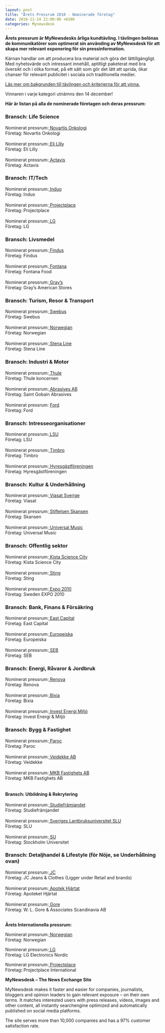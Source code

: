 ```yaml
---
layout: post
title: "Årets Pressrum 2010 - Nominerade företag"
date: 2010-11-24 22:09:00 +0100
categories: Mynewsdesk
---
```

 <div class='clearfix'><p><strong>Årets  pressrum är MyNewsdesks årliga kundtävling. I tävlingen belönas de kommunikatörer som optimerat sin använding av  MyNewsdesk för att skapa mer relevant exponering för sin  pressinformation. </strong></p>
<p>Kärnan handlar om att producera bra material och göra det  lättillgängligt. Med nyhetsvärde och intressant innehåll, aptitligt  paketerat med bra översikt och i olika format, på ett sätt som gör det  lätt att sprida, ökar chanser för relevant publicitet i sociala och  traditionella medier.</p>
<p><a href="/se/pressroom/newsdesk/pressrelease/view/aarets-pressrum-2010-delas-ut-den-14-december-523072">Läs mer om bakgrunden till tävlingen och kriterierna för att vinna.</a></p>
<p>Vinnaren i varje kategori utnämns den 14 december!</p>
<p><strong>Här är listan på alla de nominerade företagen och deras pressrum: </strong></p>
<h3></h3>
<h3>Bransch: Life Science</h3>
<p>Nominerat pressrum:<a href="/se/pressroom/novartis_onkologi"> </a><a href="/se/pressroom/novartis_onkologi">Novartis Onkologi </a><br>Företag: Novartis Onkologi<br><br>Nominerat pressrum:<a href="/se/pressroom/eli_lilly"> </a><a href="/se/pressroom/eli_lilly">Eli Lilly</a><br>Företag: Eli Lilly<br><br>Nominerat pressrum:<a href="/se/pressroom/actavis"> Actavis</a><br>Företag: Actavis<br></p>
<h3>Bransch: IT/Tech</h3>
<p>Nominerat pressrum:<a href="/se/pressroom/induo-ab"> </a><a href="/se/pressroom/induo-ab">Induo</a><br>Företag: Induo<br><br>Nominerat pressrum:<a href="/se/pressroom/projectplace_international"> Projectplace </a><br>Företag: Projectplace &nbsp;<br><br>Nominerat pressrum:<a href="/se/pressroom/projectplace_international"> </a><a href="/se/pressroom/lg_electronics_nordic_ab__">LG</a><br>Företag: LG<br></p>
<h3>Bransch: Livsmedel</h3>
<p>Nominerat pressrum:<a href="/se/pressroom/findus"> Findus </a><br>Företag: Findus<br><br>Nominerat pressrum:<a href="/se/pressroom/fontana"> </a><a href="/se/pressroom/fontana">Fontana</a><br>Företag: Fontana Food<br><br>Nominerat pressrum:<a href="/se/pressroom/grays"> </a><a href="/se/pressroom/grays">Gray’s</a><br>Företag: Gray’s American Stores<br></p>
<h3>Bransch: Turism, Resor &amp; Transport</h3>
<p>Nominerat pressrum:<a href="/se/pressroom/swebus"> Swebus</a><br>Företag: Swebus<br><br>Nominerat pressrum:<a href="/se/pressroom/norwegian"> Norwegian</a><br>Företag: Norwegian<br><br>Nominerat pressrum:<a href="/se/pressroom/stena_line"> Stena Line</a><br>Företag: Stena Line<br></p>
<h3>Bransch: Industri &amp; Motor</h3>
<p>Nominerat pressrum:<a href="/se/pressroom/thule"> Thule</a><br>Företag: Thule koncernen<br><br>Nominerat pressrum:<a href="/se/pressroom/saint-gobain_abrasives_ab"> Abrasives AB</a><br>Företag: Saint Gobain Abrasives<br><br>Nominerat pressrum: <a href="/se/pressroom/ford">Ford</a><br>Företag: Ford<br></p>
<h3>Bransch: Intresseorganisationer</h3>
<p>Nominerat pressrum:<a href="/se/pressroom/lsu"> LSU</a><br>Företag: LSU<br><br>Nominerat pressrum:<a href="/se/pressroom/aktiebolaget_timbro__"> Timbro</a><br>Företag: Timbro<br><br>Nominerat pressrum:<a href="/se/pressroom/hyresgastforeningen"> Hyresgästföreningen</a><br>Företag: Hyresgästföreningen<br></p>
<h3>Bransch: Kultur &amp; Underhållning</h3>
<p>Nominerat pressrum:<a href="/se/pressroom/viasat_sverige"> Viasat Sverige</a><br>Företag: Viasat<br><br>Nominerat pressrum:<a href="/se/pressroom/skansen"> Stiftelsen Skansen</a><br>Företag: Skansen<br><br>Nominerat pressrum:<a href="/se/pressroom/universalmusic"> Universal Music</a><br>Företag: Universal Music<br></p>
<h3>Bransch: Offentlig sektor</h3>
<p>Nominerat pressrum:<a href="/se/pressroom/kista_science_city"> Kista Science City</a><br>Företag: Kista Science City<br><br>Nominerat pressrum:<a href="/se/pressroom/stockholm_innovation___growth__sting"> Sting</a><br>Företag: Sting<br><br>Nominerat pressrum:<a href="/se/pressroom/expo-2010"> Expo 2010</a><br>Företag: Sweden EXPO 2010<br></p>
<h3>Bransch: Bank, Finans &amp; Försäkring</h3>
<p>Nominerat pressrum:<a href="/se/pressroom/east_capital"> East Capital</a><br>Företag: East Capital<br><br>Nominerat pressrum:<a href="/se/pressroom/europeiska"> Europeiska</a><br>Företag: Europeiska<br><br>Nominerat pressrum:<a href="/se/pressroom/seb"> SEB</a><br>Företag: SEB<br></p>
<h3>Bransch: Energi, Råvaror &amp; Jordbruk</h3>
<p>Nominerat pressrum:<a href="/se/pressroom/renova"> Renova</a><br>Företag: Renova<br><br>Nominerat pressrum:<a href="/se/pressroom/bixia"> Bixia</a><br>Företag: Bixia<br><br>Nominerat pressrum:<a href="/se/pressroom/invest-energi-miljoe"> Invest Energi Miljö</a><br>Företag: Invest Energi &amp; Miljö<br></p>
<h3>Bransch: Bygg &amp; Fastighet</h3>
<p>Nominerat pressrum:<a href="/se/pressroom/paroc"> Paroc</a><br>Företag: Paroc<br><br>Nominerat pressrum:<a href="/se/pressroom/veidekke_ab"> Veidekke AB</a><br>Företag: Veidekke<br><br>Nominerat pressrum:<a href="/se/pressroom/mkb_fastighets_ab"> MKB Fastighets AB</a><br>Företag: MKB Fastighets AB<br><br><br><strong>Bransch: Utbildning &amp; Rekrytering</strong><br><br>Nominerat pressrum:<a href="/se/pressroom/studieframjandet"> Studiefrämjandet</a><br>Företag: Studiefrämjandet<br><br>Nominerat pressrum:<a href="/se/pressroom/sveriges_lantbruksuniversitet__slu"> Sveriges Lantbruksuniversitet SLU</a><br>Företag: SLU<br><br>Nominerat pressrum:<a href="/se/pressroom/su"> SU</a><br>Företag: Stockholm Universitet<br></p>
<h3>Bransch: Detaljhandel &amp; Lifestyle (för Nöje, se Underhållning ovan)</h3>
<p>Nominerat pressrum:<a href="/se/pressroom/jc"> JC</a><br>Företag: JC Jeans &amp; Clothes (Ligger under Retail and brands)<br><br>Nominerat pressrum:<a href="/se/pressroom/apotek-hjartat"> Apotek Hjärtat</a><br>Företag: Apoteket Hjärtat<br><br>Nominerat pressrum:<a href="/se/pressroom/gore"> Gore</a><br>Företag: W. L. Gore &amp; Associates Scandinavia AB</p>
<p><strong><br>Årets Internationella pressrum:</strong></p>
<p>Nominerat pressrum:<a href="/se/pressroom/norwegian"> Norwegian</a><br>Företag: Norwegian</p>
<p>Nominerat&nbsp;pressrum:<a href="/se/pressroom/projectplace_international"> </a><a href="/se/pressroom/lg_electronics_nordic_ab__">LG</a><br>Företag: LG Electronics Nordic</p>
<p>Nominerat pressrum:<a href="/se/pressroom/projectplace_international"> Projectplace </a><br>Företag<strong>: </strong>Projectplace International</p>
</div>
<div class='boilerplate'><p><strong>MyNewsdesk – The News Exchange Site</strong></p>
<p>MyNewsdesk makes it faster and easier for companies, journalists, bloggers and opinion leaders to gain relevant exposure – on their own terms. It matches interested users with press releases, videos, images and other content, all instantly searchengine optimized and automatically published on social media platforms.</p>
<p>The site serves more than 10,000 companies and has a 97% customer satisfaction rate.</p></div>
